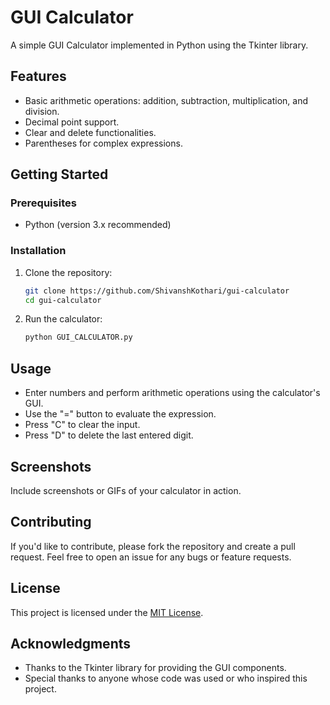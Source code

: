 # GUI Calculator

A simple GUI Calculator implemented in Python using the Tkinter library.

## Features

- Basic arithmetic operations: addition, subtraction, multiplication, and division.
- Decimal point support.
- Clear and delete functionalities.
- Parentheses for complex expressions.

## Getting Started

### Prerequisites

- Python (version 3.x recommended)

### Installation

1. Clone the repository:

    ```bash
    git clone https://github.com/ShivanshKothari/gui-calculator
    cd gui-calculator
    ```

2. Run the calculator:

    ```bash
    python GUI_CALCULATOR.py
    ```

## Usage

- Enter numbers and perform arithmetic operations using the calculator's GUI.
- Use the "=" button to evaluate the expression.
- Press "C" to clear the input.
- Press "D" to delete the last entered digit.

## Screenshots

Include screenshots or GIFs of your calculator in action.

## Contributing

If you'd like to contribute, please fork the repository and create a pull request. Feel free to open an issue for any bugs or feature requests.

## License

This project is licensed under the [MIT License](LICENSE).

## Acknowledgments

- Thanks to the Tkinter library for providing the GUI components.
- Special thanks to anyone whose code was used or who inspired this project.

